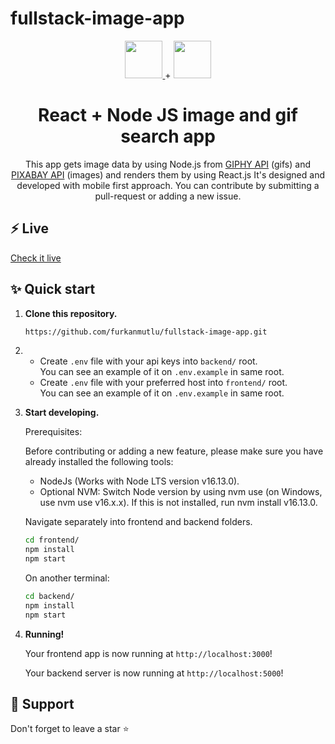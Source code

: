 # fullstack-image-app

<p align="center">
  <a href="https://reactjs.org/">
  <img src="https://reactjs.org/logo-og.png" height="60">
  </a>
  +
  <img src="https://cdn.pixabay.com/photo/2015/04/23/17/41/node-js-736399_960_720.png" height="60">
</p>
<h1 align="center">
  React + Node JS image and gif search app
</h1>
<p align="center">
  This app gets image data by using Node.js from <a href="https://developers.giphy.com/">GIPHY API</a> (gifs) 
  and <a href="https://pixabay.com/api/docs/">PIXABAY API</a> (images) and renders them by using React.js
  It's designed and developed with mobile first approach.
  You can contribute by submitting a pull-request or adding a new issue.
</p>

## ⚡️ Live
  [Check it live](https://fullstack-image-app.netlify.app/)

## ✨ Quick start

1.  **Clone this repository.**

    ```sh
    https://github.com/furkanmutlu/fullstack-image-app.git
    ```
    
2. - Create `.env` file with your api keys into `backend/` root. <br> You can see an example of it on `.env.example` in same root.
    - Create `.env` file with your preferred host into `frontend/` root. <br> You can see an example of it on `.env.example` in same root.<br>

3.  **Start developing.**

    Prerequisites:
    
     Before contributing or adding a new feature, please make sure you have already installed the following tools:
    
    - NodeJs (Works with Node LTS version v16.13.0).
    - Optional NVM: Switch Node version by using nvm use (on Windows, use nvm use v16.x.x). If this is not installed, run nvm install v16.13.0.
    

    Navigate separately into frontend and backend folders.

    ```sh
    cd frontend/
    npm install
    npm start
    ```
    
    On another terminal:
    ```sh
    cd backend/
    npm install
    npm start
    ```

3.  **Running!**

    Your frontend app is now running at `http://localhost:3000`!
    
    Your backend server is now running at `http://localhost:5000`!
    
## 🙏 Support

Don't forget to leave a star ⭐️
